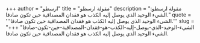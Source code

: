 +++
author = "ارسطو"
title = "مقولة ارسطو"
description = "مقولة ارسطو: الشيء الوحيد الذي يوصل إليه الكذب هو فقدان المصداقية حين تكون صادقا."
quote = '''الشيء الوحيد الذي يوصل إليه الكذب هو فقدان المصداقية حين تكون صادقا.'''
slug = "الشيء-الوحيد-الذي-يوصل-إليه-الكذب-هو-فقدان-المصداقية-حين-تكون-صادقا"
+++
الشيء الوحيد الذي يوصل إليه الكذب هو فقدان المصداقية حين تكون صادقا.
